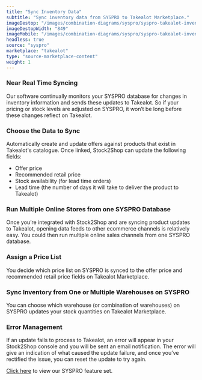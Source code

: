 ```yaml
---
title: "Sync Inventory Data"
subtitle: "Sync inventory data from SYSPRO to Takealot Marketplace."
imageDestop: "/images/combination-diagrams/syspro/syspro-takealot-inventory.svg"
imageDestopWidth: "849"
imageMobile: "/images/combination-diagrams/syspro/syspro-takealot-inventory.svg"
headless: true
source: "syspro"
marketplace: "takealot"
type: "source-marketplace-content"
weight: 1
---
```


### Near Real Time Syncing
Our software continually monitors your SYSPRO database for changes in inventory information and sends these updates to Takealot. So if your pricing or stock levels are adjusted on SYSPRO, it won’t be long before these changes reflect on Takealot.

### Choose the Data to Sync
Automatically create and update offers against products that exist in Takealot's catalogue. Once linked, Stock2Shop can update the following fields:
- Offer price
- Recommended retail price
- Stock availability (for lead time orders)
- Lead time (the number of days it will take to deliver the product to Takealot)

### Run Multiple Online Stores from one SYSPRO Database
Once you’re integrated with Stock2Shop and are syncing product updates to Takealot, opening data feeds to other ecommerce channels is relatively easy. You could then run multiple online sales channels from one SYSPRO database.

### Assign a Price List
You decide which price list on SYSPRO is synced to the offer price and recommended retail price fields on Takealot Marketplace.

### Sync Inventory from One or Multiple Warehouses on SYSPRO
You can choose which warehouse (or combination of warehouses) on SYSPRO updates your stock quantities on Takealot Marketplace.

### Error Management
If an update fails to process to Takealot, an error will appear in your Stock2Shop console and you will be sent an email notification. The error will give an indication of what caused the update failure, and once you’ve rectified the issue, you can reset the update to try again.

[Click here](/help/features/syspro/ "SYSPRO Features") to view our SYSPRO feature set.